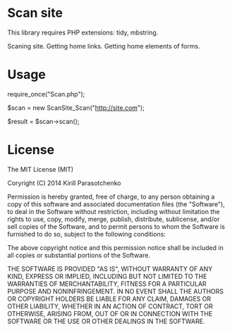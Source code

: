 Scan site
===========

This library requires PHP extensions: tidy, mbstring.

Scaning site. Getting home links. Getting home elements of forms.


Usage
=======

require_once("Scan.php");

$scan = new ScanSite_Scan("http://site.com");

$result = $scan->scan();


License
========

The MIT License (MIT)

Coryright (C) 2014 Kirill Parasotchenko

Permission is hereby granted, free of charge, to any person obtaining a copy
of this software and associated documentation files (the "Software"), to deal
in the Software without restriction, including without limitation the rights
to use, copy, modify, merge, publish, distribute, sublicense, and/or sell
copies of the Software, and to permit persons to whom the Software is
furnished to do so, subject to the following conditions:

The above copyright notice and this permission notice shall be included in
all copies or substantial portions of the Software.

THE SOFTWARE IS PROVIDED "AS IS", WITHOUT WARRANTY OF ANY KIND, EXPRESS OR
IMPLIED, INCLUDING BUT NOT LIMITED TO THE WARRANTIES OF MERCHANTABILITY,
FITNESS FOR A PARTICULAR PURPOSE AND NONINFRINGEMENT. IN NO EVENT SHALL THE
AUTHORS OR COPYRIGHT HOLDERS BE LIABLE FOR ANY CLAIM, DAMAGES OR OTHER
LIABILITY, WHETHER IN AN ACTION OF CONTRACT, TORT OR OTHERWISE, ARISING FROM,
OUT OF OR IN CONNECTION WITH THE SOFTWARE OR THE USE OR OTHER DEALINGS IN
THE SOFTWARE.